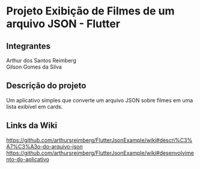 # Projeto Exibição de Filmes de um arquivo JSON - Flutter


## Integrantes
Arthur dos Santos Reimberg 
<br>
Gilson Gomes da Silva

## Descrição do projeto
Um aplicativo simples que converte um arquivo JSON sobre filmes em uma lista exibível em cards.

## Links da Wiki

https://github.com/arthursreimberg/FlutterJsonExample/wiki#descri%C3%A7%C3%A3o-do-arquivo-json
https://github.com/arthursreimberg/FlutterJsonExample/wiki#desenvolvimento-do-aplicativo
